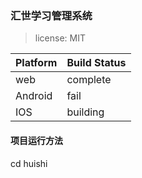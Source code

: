 ### 汇世学习管理系统
   
> license: MIT

| Platform | Build Status |
| --- | --- |
| web | complete |
| Android | fail |
| IOS | building |

#### 项目运行方法
   cd huishi

    
